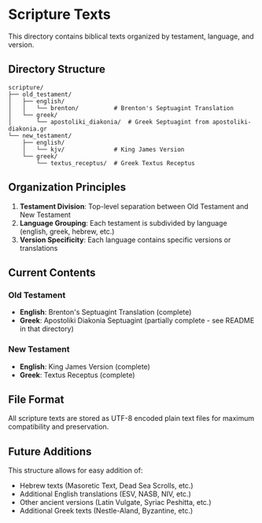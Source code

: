 # Scripture Texts

This directory contains biblical texts organized by testament, language, and version.

## Directory Structure

```
scripture/
├── old_testament/
│   ├── english/
│   │   └── brenton/          # Brenton's Septuagint Translation
│   └── greek/
│       └── apostoliki_diakonia/  # Greek Septuagint from apostoliki-diakonia.gr
└── new_testament/
    ├── english/
    │   └── kjv/              # King James Version
    └── greek/
        └── textus_receptus/  # Greek Textus Receptus
```

## Organization Principles

1. **Testament Division**: Top-level separation between Old Testament and New Testament
2. **Language Grouping**: Each testament is subdivided by language (english, greek, hebrew, etc.)
3. **Version Specificity**: Each language contains specific versions or translations

## Current Contents

### Old Testament
- **English**: Brenton's Septuagint Translation (complete)
- **Greek**: Apostoliki Diakonia Septuagint (partially complete - see README in that directory)

### New Testament
- **English**: King James Version (complete)
- **Greek**: Textus Receptus (complete)

## File Format

All scripture texts are stored as UTF-8 encoded plain text files for maximum compatibility and preservation.

## Future Additions

This structure allows for easy addition of:
- Hebrew texts (Masoretic Text, Dead Sea Scrolls, etc.)
- Additional English translations (ESV, NASB, NIV, etc.)
- Other ancient versions (Latin Vulgate, Syriac Peshitta, etc.)
- Additional Greek texts (Nestle-Aland, Byzantine, etc.)